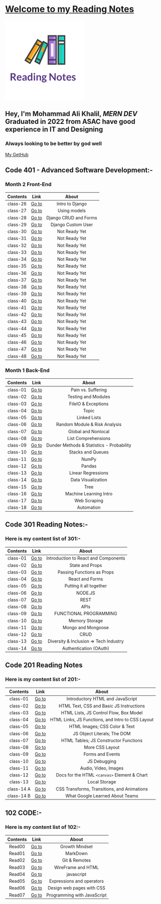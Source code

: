 # [Welcome to my Reading Notes](https://moegts.github.io/reading-notes/)

![Reading Notes](./102-and-201/readingNotes.png)

## Hey, I'm Mohammad Ali Khalil, *MERN DEV* Graduated in **2022** from **ASAC** have good experience in **IT** and **Designing**

### Always looking to be better by god well

[My GetHub](https://github.com/moegts)

## Code 401 - Advanced Software Development:-

### **Month 2** Front-End

| Contents |             Link             |         About         |
| :------: | :--------------------------: | :-------------------: |
| class-26 | [Go to](./md401/class-26.md) |    Intro to Django    |
| class-27 | [Go to](./md401/class-27.md) |     Using models      |
| class-28 | [Go to](./md401/class-28.md) | Django CRUD and Forms |
| class-29 | [Go to](./md401/class-29.md) |  Django Custom User   |
| class-30 | [Go to](./md401/class-30.md) |     Not Ready Yet     |
| class-31 | [Go to](./md401/class-31.md) |     Not Ready Yet     |
| class-32 | [Go to](./md401/class-32.md) |     Not Ready Yet     |
| class-33 | [Go to](./md401/class-33.md) |     Not Ready Yet     |
| class-34 | [Go to](./md401/class-34.md) |     Not Ready Yet     |
| class-35 | [Go to](./md401/class-35.md) |     Not Ready Yet     |
| class-36 | [Go to](./md401/class-36.md) |     Not Ready Yet     |
| class-37 | [Go to](./md401/class-37.md) |     Not Ready Yet     |
| class-38 | [Go to](./md401/class-38.md) |     Not Ready Yet     |
| class-39 | [Go to](./md401/class-39.md) |     Not Ready Yet     |
| class-40 | [Go to](./md401/class-40.md) |     Not Ready Yet     |
| class-41 | [Go to](./md401/class-41.md) |     Not Ready Yet     |
| class-42 | [Go to](./md401/class-42.md) |     Not Ready Yet     |
| class-43 | [Go to](./md401/class-43.md) |     Not Ready Yet     |
| class-44 | [Go to](./md401/class-44.md) |     Not Ready Yet     |
| class-45 | [Go to](./md401/class-45.md) |     Not Ready Yet     |
| class-46 | [Go to](./md401/class-46.md) |     Not Ready Yet     |
| class-47 | [Go to](./md401/class-47.md) |     Not Ready Yet     |
| class-48 | [Go to](./md401/class-48.md) |     Not Ready Yet     |

### **Month 1** Back-End

| Contents |             Link             |                   About                   |
| :------: | :--------------------------: | :---------------------------------------: |
| class-01 | [Go to](./md401/class-01.md) |            Pain vs. Suffering             |
| class-02 | [Go to](./md401/class-02.md) |            Testing and Modules            |
| class-03 | [Go to](./md401/class-03.md) |            FileIO & Exceptions            |
| class-04 | [Go to](./md401/class-04.md) |                   Topic                   |
| class-05 | [Go to](./md401/class-05.md) |               Linked Lists                |
| class-06 | [Go to](./md401/class-06.md) |       Random Module & Risk Analysis       |
| class-07 | [Go to](./md401/class-07.md) |            Global and Nonlocal            |
| class-08 | [Go to](./md401/class-08.md) |            List Comprehensions            |
| class-09 | [Go to](./md401/class-09.md) | Dunder Methods & Statistics - Probability |
| class-10 | [Go to](./md401/class-10.md) |             Stacks and Queues             |
| class-11 | [Go to](./md401/class-11.md) |                   NumPy                   |
| class-12 | [Go to](./md401/class-12.md) |                  Pandas                   |
| class-13 | [Go to](./md401/class-13.md) |            Linear Regressions             |
| class-14 | [Go to](./md401/class-14.md) |            Data Visualization             |
| class-15 | [Go to](./md401/class-15.md) |                   Tree                    |
| class-16 | [Go to](./md401/class-16.md) |          Machine Learning Intro           |
| class-17 | [Go to](./md401/class-17.md) |               Web Scraping                |
| class-18 | [Go to](./md401/class-18.md) |                Automation                 |

## Code 301 Reading Notes:-

### Here is my content list of 301:-

| Contents |             Link             |                 About                  |
| :------: | :--------------------------: | :------------------------------------: |
| class-01 | [Go to](./md301/class-01.md) |  Introduction to React and Components  |
| class-02 | [Go to](./md301/class-02.md) |            State and Props             |
| class-03 | [Go to](./md301/class-03.md) |       Passing Functions as Props       |
| class-04 | [Go to](./md301/class-04.md) |            React and Forms             |
| class-05 | [Go to](./md301/class-05.md) |        Putting it all together         |
| class-06 | [Go to](./md301/class-06.md) |                NODE.JS                 |
| class-07 | [Go to](./md301/class-07.md) |                  REST                  |
| class-08 | [Go to](./md301/class-08.md) |                  APIs                  |
| class-09 | [Go to](./md301/class-09.md) |         FUNCTIONAL PROGRAMMING         |
| class-10 | [Go to](./md301/class-10.md) |             Memory Storage             |
| class-11 | [Go to](./md301/class-11.md) |           Mongo and Mongoose           |
| class-12 | [Go to](./md301/class-12.md) |                  CRUD                  |
| class-13 | [Go to](./md301/class-13.md) | Diversity & Inclusion => Tech Industry |
| class-14 | [Go to](./md301/class-14.md) |         Authentication (OAuth)         |

## Code 201 Reading Notes

### Here is my content list of 201:-

|  Contents  |                Link                 |                       About                       |
| :--------: | :---------------------------------: | :-----------------------------------------------: |
|  class-01  | [Go to](./102-and-201/class-01.md)  |         Introductory HTML and JavaScript          |
|  class-02  | [Go to](./102-and-201/class-02.md)  |     HTML Text, CSS and Basic JS Instructions      |
|  class-03  | [Go to](./102-and-201/class-03.md)  |      HTML Lists, JS Control Flow, Box Model       |
|  class-04  | [Go to](./102-and-201/class-04.md)  | HTML Links, JS Functions, and Intro to CSS Layout |
|  class-05  | [Go to](./102-and-201/class-05.md)  |           HTML Images; CSS Color & Text           |
|  class-06  | [Go to](./102-and-201/class-06.md)  |            JS Object Literals; The DOM            |
|  class-07  | [Go to](./102-and-201/class-07.md)  |       HTML Tables; JS Constructor Functions       |
|  class-08  | [Go to](./102-and-201/class-08.md)  |                  More CSS Layout                  |
|  class-09  | [Go to](./102-and-201/class-09.md)  |                 Forms and Events                  |
|  class-10  | [Go to](./102-and-201/class-10.md)  |                   JS Debugging                    |
|  class-11  | [Go to](./102-and-201/class-11.md)  |               Audio, Video, Images                |
|  class-12  | [Go to](./102-and-201/class-12.md)  |   Docs for the HTML `<canvas>` Element & Chart    |
|  class-13  | [Go to](./102-and-201/class-13.md)  |                   Local Storage                   |
| class-14 A | [Go to](./102-and-201/class-14a.md) |    CSS Transforms, Transitions, and Animations    |
| class-14 B | [Go to](./102-and-201/class-14b.md) |          What Google Learned About Teams          |

## 102 CODE:-

### Here is my content list of 102:-

| Contents |                  Link                   |            About            |
| :------: | :-------------------------------------: | :-------------------------: |
|  Read00  | [Go to](./102-and-201/Growthmindset.md) |       Growth Mindset        |
|  Read01  |    [Go to](./102-and-201/read01.md)     |          MarkDown           |
|  Read02  |    [Go to](./102-and-201/read02.md)     |        Git & Remotes        |
|  Read03  |    [Go to](./102-and-201/read03.md)     |     WireFrame and HTML      |
|  Read04  |    [Go to](./102-and-201/read04.md)     |         javascript          |
|  Read05  |    [Go to](./102-and-201/read05.md)     |  Expressions and operators  |
|  Read06  |    [Go to](./102-and-201/read06.md)     |  Design web pages with CSS  |
|  Read07  |    [Go to](./102-and-201/read07.md)     | Programming with JavaScript |
